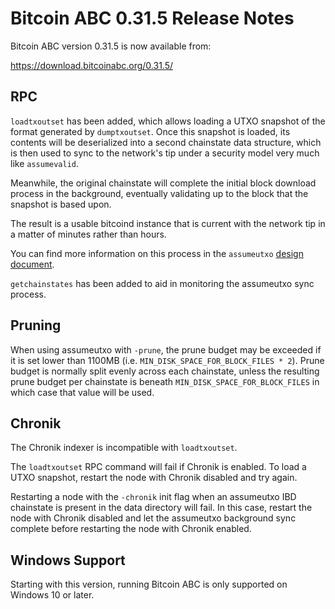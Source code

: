 # Bitcoin ABC 0.31.5 Release Notes

Bitcoin ABC version 0.31.5 is now available from:

  <https://download.bitcoinabc.org/0.31.5/>

RPC
---

`loadtxoutset` has been added, which allows loading a UTXO snapshot of the format
generated by `dumptxoutset`. Once this snapshot is loaded, its contents will be
deserialized into a second chainstate data structure, which is then used to sync to
the network's tip under a security model very much like `assumevalid`.

Meanwhile, the original chainstate will complete the initial block download process in
the background, eventually validating up to the block that the snapshot is based upon.

The result is a usable bitcoind instance that is current with the network tip in a
matter of minutes rather than hours.

You can find more information on this process in the `assumeutxo` [design
document](https://github.com/Bitcoin-ABC/bitcoin-abc/blob/master/doc/design/assumeutxo.md).

`getchainstates` has been added to aid in monitoring the assumeutxo sync process.

Pruning
-------

When using assumeutxo with `-prune`, the prune budget may be exceeded if it is set
lower than 1100MB (i.e. `MIN_DISK_SPACE_FOR_BLOCK_FILES * 2`). Prune budget is normally
split evenly across each chainstate, unless the resulting prune budget per chainstate
is beneath `MIN_DISK_SPACE_FOR_BLOCK_FILES` in which case that value will be used.

Chronik
-------

The Chronik indexer is incompatible with `loadtxoutset`.

The `loadtxoutset` RPC command will fail if Chronik is enabled. To load a UTXO snapshot,
restart the node with Chronik disabled and try again.

Restarting a node with the `-chronik` init flag when an assumeutxo IBD chainstate is
present in the data directory will fail. In this case, restart the node with Chronik
disabled and let the assumeutxo background sync complete before restarting the node with
Chronik enabled.

Windows Support
---------------

Starting with this version, running Bitcoin ABC is only supported on Windows 10 or later.
